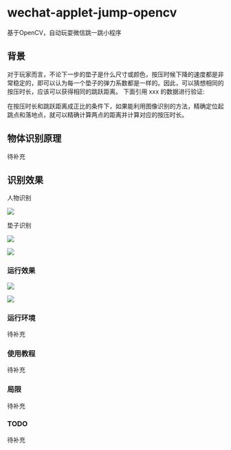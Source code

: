# wechat-applet-jump-opencv
基于OpenCV，自动玩耍微信跳一跳小程序
## 背景 

对于玩家而言，不论下一步的垫子是什么尺寸或颜色，按压时候下降的速度都是非常稳定的，即可以认为每一个垫子的弹力系数都是一样的。因此，可以猜想相同的按压时长，应该可以获得相同的跳跃距离。
下面引用 xxx 的数据进行验证:

在按压时长和跳跃距离成正比的条件下，如果能利用图像识别的方法，精确定位起跳点和落地点，就可以精确计算两点的距离并计算对应的按压时长。

## 物体识别原理

待补充

## 识别效果
人物识别

![](https://github.com/sthbig/wechat-applet-jump-opencv/blob/master/img/guy-matched.png)

垫子识别

![](https://github.com/sthbig/wechat-applet-jump-opencv/blob/master/img/step-matched1.png)

![](https://github.com/sthbig/wechat-applet-jump-opencv/blob/master/img/step-matched2.png)

### 运行效果

![](https://github.com/sthbig/wechat-applet-jump-opencv/blob/master/img/res1.png)

![](https://github.com/sthbig/wechat-applet-jump-opencv/blob/master/img/res2.png)

### 运行环境

待补充

### 使用教程

待补充

### 局限

待补充

### TODO

待补充
